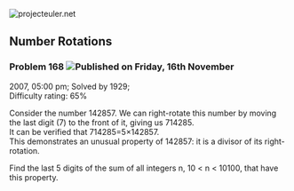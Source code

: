 ![projecteuler.net](images/print_page_logo.png)

## Number Rotations

### Problem 168 ![](images/icon_info.png)Published on Friday, 16th November
2007, 05:00 pm; Solved by 1929;  
Difficulty rating: 65%

Consider the number 142857. We can right-rotate this number by moving the last
digit (7) to the front of it, giving us 714285.  
It can be verified that 714285=5×142857.  
This demonstrates an unusual property of 142857: it is a divisor of its right-
rotation.

Find the last 5 digits of the sum of all integers n, 10 &lt; n &lt; 10100,
that have this property.

  
  

